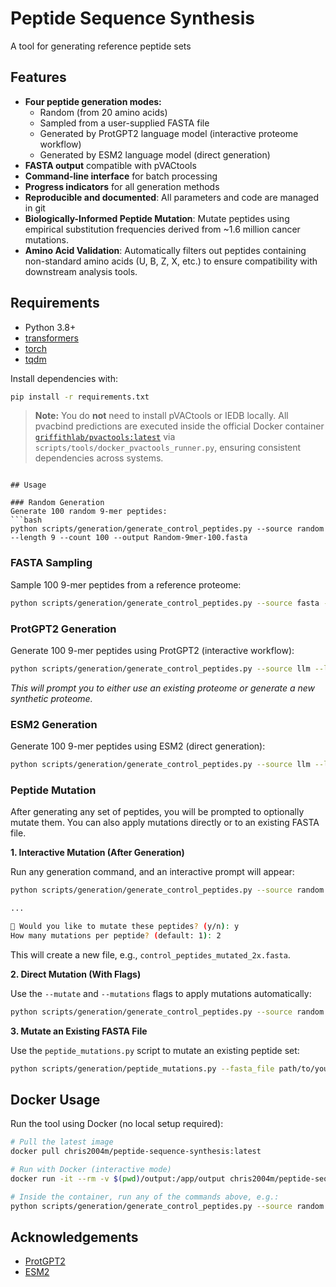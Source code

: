 # Peptide Sequence Synthesis

A tool for generating reference peptide sets

## Features

- **Four peptide generation modes:**
  - Random (from 20 amino acids)
  - Sampled from a user-supplied FASTA file
  - Generated by ProtGPT2 language model (interactive proteome workflow)
  - Generated by ESM2 language model (direct generation)
- **FASTA output** compatible with pVACtools
- **Command-line interface** for batch processing
- **Progress indicators** for all generation methods
- **Reproducible and documented**: All parameters and code are managed in git
- **Biologically-Informed Peptide Mutation**: Mutate peptides using empirical substitution frequencies derived from ~1.6 million cancer mutations.
- **Amino Acid Validation**: Automatically filters out peptides containing non-standard amino acids (U, B, Z, X, etc.) to ensure compatibility with downstream analysis tools.

## Requirements

- Python 3.8+
- [transformers](https://huggingface.co/docs/transformers/index)
- [torch](https://pytorch.org/)
- [tqdm](https://tqdm.github.io/)

Install dependencies with:
```bash
pip install -r requirements.txt
```

> **Note:** You do **not** need to install pVACtools or IEDB locally. All pvacbind predictions are executed inside the official Docker container [`griffithlab/pvactools:latest`](https://hub.docker.com/r/griffithlab/pvactools/) via `scripts/tools/docker_pvactools_runner.py`, ensuring consistent dependencies across systems.
```

## Usage

### Random Generation
Generate 100 random 9-mer peptides:
```bash
python scripts/generation/generate_control_peptides.py --source random --length 9 --count 100 --output Random-9mer-100.fasta
```

### FASTA Sampling
Sample 100 9-mer peptides from a reference proteome:
```bash
python scripts/generation/generate_control_peptides.py --source fasta --length 9 --count 100 --fasta_file data/protein.faa --output RefProteome-9mer-100.fasta
```

### ProtGPT2 Generation
Generate 100 9-mer peptides using ProtGPT2 (interactive workflow):
```bash
python scripts/generation/generate_control_peptides.py --source llm --llm_model protgpt2 --length 9 --count 100 --output ProtGPT2-9mer-100.fasta
```
*This will prompt you to either use an existing proteome or generate a new synthetic proteome.*

### ESM2 Generation
Generate 100 9-mer peptides using ESM2 (direct generation):
```bash
python scripts/generation/generate_control_peptides.py --source llm --llm_model esm2 --length 9 --count 100 --output ESM2-9mer-100.fasta
```

### Peptide Mutation

After generating any set of peptides, you will be prompted to optionally mutate them. You can also apply mutations directly or to an existing FASTA file.

**1. Interactive Mutation (After Generation)**

Run any generation command, and an interactive prompt will appear:

```bash
python scripts/generation/generate_control_peptides.py --source random --length 8 --count 10

...

🧬 Would you like to mutate these peptides? (y/n): y
How many mutations per peptide? (default: 1): 2
```
This will create a new file, e.g., `control_peptides_mutated_2x.fasta`.

**2. Direct Mutation (With Flags)**

Use the `--mutate` and `--mutations` flags to apply mutations automatically:

```bash
python scripts/generation/generate_control_peptides.py --source random --length 9 --count 100 --mutate --mutations 1
```

**3. Mutate an Existing FASTA File**

Use the `peptide_mutations.py` script to mutate an existing peptide set:

```bash
python scripts/generation/peptide_mutations.py --fasta_file path/to/your/peptides.fasta --mutations 1
```

## Docker Usage

Run the tool using Docker (no local setup required):

```bash
# Pull the latest image
docker pull chris2004m/peptide-sequence-synthesis:latest

# Run with Docker (interactive mode)
docker run -it --rm -v $(pwd)/output:/app/output chris2004m/peptide-sequence-synthesis:latest

# Inside the container, run any of the commands above, e.g.:
python scripts/generation/generate_control_peptides.py --source random --length 9 --count 100 --output output/Random-9mer-100.fasta
```

## Acknowledgements

- [ProtGPT2](https://huggingface.co/nferruz/ProtGPT2)
- [ESM2](https://huggingface.co/facebook/esm2_t6_8M_UR50D)
